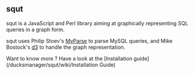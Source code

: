 ## squt

squt is a JavaScript and Perl library aiming at graphically representing SQL queries in a graph form.

squt uses Philip Stoev's [MyParse](http://search.cpan.org/~philips/DBIx-MyParse/) to parse MySQL queries, and Mike Bostock's [d3](/mbostock/d3) to handle the graph representation.

Want to know more ? Have a look at the [Installation guide](/ducksmanager/squt/wiki/Installation Guide)